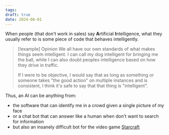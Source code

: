 ```yaml
---
tags: 
draft: true
date: 2024-06-01
---
```

When people (that don't work in sales) say **A**rtificial **I**ntelligence, what they usually refer to is some piece of code that behaves intelligently. 

> [!example] Opinion
> We all have our own standards of what makes things seem intelligent. I can call my dog intelligent for bringing me the ball, while I can also doubt peoples intelligence based on how they drive in traffic. 
> 
> If I were to be objective, I would say that as long as something or someone takes "the good action" on multiple instances and is consistent, I think it's safe to say that that thing is "intelligent". 

Thus, an AI can be anything from:
* the software that can identify me in a crowd given a single picture of my face
* or a chat bot that can answer like a human when don't want to search for information
* but also an insanely difficult bot for the video game [Starcraft](https://en.wikipedia.org/wiki/StarCraft)